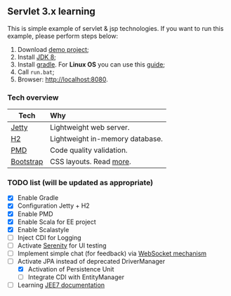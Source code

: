   
## Servlet 3.x learning
This is simple example of servlet & jsp technologies.
If you want to run this example, please perform steps below:

1. Download [demo project](https://github.com/dgroup/Servlets_demo_3.x/archive/master.zip);
2. Install [JDK 8](http://www.oracle.com/technetwork/java/javase/downloads/jdk8-downloads-2133151.html);
2. Install [gradle](https://www.gradle.org/downloads). For **Linux OS** you can use this [guide](https://github.com/dgroup/Servlets_demo/wiki/%5BOS-Linux-Ubuntu%5D-Java-&-Gradle-installation-notes); 
3. Call `run.bat`;
4. Browser: [http://localhost:8080](http://localhost:8080).

### Tech overview
| Tech                               | Why                                               | 
| ---------------------------------- |:--------------------------------------------------|
| [Jetty](http://eclipse.org/jetty/) | Lightweight web server.                           | 
| [H2](http://www.h2database.com/html/main.html) | Lightweight in-memory database.       | 
| [PMD](http://pmd.sourceforge.net/) | Code quality validation.                          | 
| [Bootstrap](https://github.com/twbs/bootstrap) | CSS layouts. Read [more](http://www.w3schools.com/bootstrap/).|

### TODO list (will be updated as appropriate)
- [x] Enable Gradle
- [x] Configuration Jetty + H2
- [x] Enable PMD 
- [x] Enable Scala for EE project 
- [x] Enable Scalastyle 
- [ ] Inject CDI for Logging
- [ ] Activate [Serenity](http://thucydides.info/docs/serenity-staging/) for UI testing
- [ ] Implement simple chat (for feedback) via [WebSocket mechanism](https://docs.oracle.com/javaee/7/tutorial/websocket002.htm)
- [ ] Activate JPA instead of deprecated DriverManager
  - [x] Activation of Persistence Unit
  - [ ] Integrate CDI with EntityManager
- [ ] Learning [JEE7 documentation](https://docs.oracle.com/javaee/7/tutorial/index.html)
